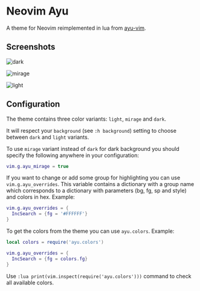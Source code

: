 # Neovim Ayu

A theme for Neovim reimplemented in lua from [ayu-vim](https://github.com/ayu-theme/ayu-vim).

## Screenshots

![dark](https://raw.githubusercontent.com/CantoroMC/neovim-ayu/screenshots/screenshots/dark.png)

![mirage](https://raw.githubusercontent.com/CantoroMC/neovim-ayu/screenshots/screenshots/mirage.png)

![light](https://raw.githubusercontent.com/CantoroMC/neovim-ayu/screenshots/screenshots/light.png)

## Configuration

The theme contains three color variants: `light`, `mirage` and `dark`.

It will respect your `background` (see `:h background`) setting to choose between `dark` and `light` variants.

To use `mirage` variant instead of `dark` for dark background you should specify the following anywhere in your configuration:

```lua
vim.g.ayu_mirage = true
```

If you want to change or add some group for highlighting you can use `vim.g.ayu_overrides`. This variable contains a dictionary with a group name which corresponds to a dictionary with parameters (bg, fg, sp and style) and colors in hex. Example:

```lua
vim.g.ayu_overrides = {
  IncSearch = {fg = '#FFFFFF'}
}
```

To get the colors from the theme you can use `ayu.colors`. Example:

```lua
local colors = require('ayu.colors')

vim.g.ayu_overrides = {
  IncSearch = {fg = colors.fg}
}
```

Use `:lua print(vim.inspect(require('ayu.colors')))` command to check all available colors.
